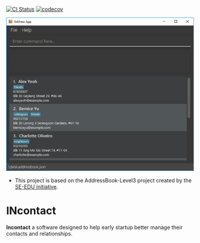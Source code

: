 [![CI Status](https://github.com/AY2425S2-CS2103T-T09-1/tp/workflows/Java%20CI/badge.svg)](https://github.com/AY2425S2-CS2103T-T09-1/tp/actions) [![codecov](https://codecov.io/gh/AY2425S2-CS2103T-T09-1/tp/graph/badge.svg?token=QKODRGZKWZ)](https://codecov.io/gh/AY2425S2-CS2103T-T09-1/tp)

![Ui](docs/images/Ui.png)
* This project is based on the AddressBook-Level3 project created by the [SE-EDU initiative](https://se-education.org).

# INcontact
**Incontact** a software designed to help early startup better manage their contacts and relationships.

